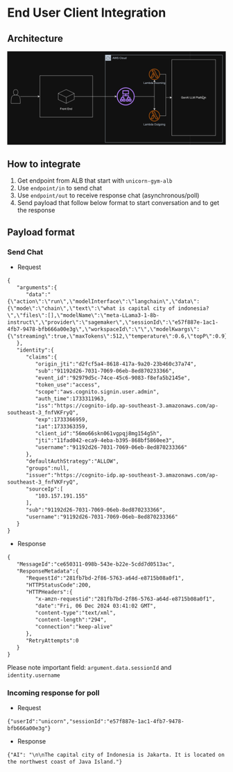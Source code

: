 # End User Client Integration

## Architecture

![alt text](client-integration-architecture.png)

## How to integrate
1. Get endpoint from ALB that start with `unicorn-gym-alb`
2. Use `endpoint/in` to send chat
3. Use `endpoint/out` to receive response chat (asynchronous/poll)
4. Send payload that follow below format to start conversation and to get the response

## Payload format
### Send Chat
- Request
```
{
   "arguments":{
      "data":"{\"action\":\"run\",\"modelInterface\":\"langchain\",\"data\":{\"mode\":\"chain\",\"text\":\"what is capital city of indonesia?\",\"files\":[],\"modelName\":\"meta-LLama3-1-8b-instruct\",\"provider\":\"sagemaker\",\"sessionId\":\"e57f887e-1ac1-4fb7-9478-bfb666a00e3g\",\"workspaceId\":\"\",\"modelKwargs\":{\"streaming\":true,\"maxTokens\":512,\"temperature\":0.6,\"topP\":0.9}}}"
   },
   "identity":{
      "claims":{
         "origin_jti":"d2fcf5a4-8618-417a-9a20-23b460c37a74",
         "sub":"91192d26-7031-7069-06eb-8ed870233366",
         "event_id":"92979d5c-74ce-45c6-9083-f8efa5b2145e",
         "token_use":"access",
         "scope":"aws.cognito.signin.user.admin",
         "auth_time":1733311963,
         "iss":"https://cognito-idp.ap-southeast-3.amazonaws.com/ap-southeast-3_fnfVKFryQ",
         "exp":1733366959,
         "iat":1733363359,
         "client_id":"56mo66skn061vgpqj8mg154g5h",
         "jti":"11fad042-eca9-4eba-b395-868bf5860ee3",
         "username":"91192d26-7031-7069-06eb-8ed870233366"
      },
      "defaultAuthStrategy":"ALLOW",
      "groups":null,
      "issuer":"https://cognito-idp.ap-southeast-3.amazonaws.com/ap-southeast-3_fnfVKFryQ",
      "sourceIp":[
         "103.157.191.155"
      ],
      "sub":"91192d26-7031-7069-06eb-8ed870233366",
      "username":"91192d26-7031-7069-06eb-8ed870233366"
   }
}
```
- Response
```
{
   "MessageId":"ce650311-098b-543e-b22e-5cdd7d0513ac",
   "ResponseMetadata":{
      "RequestId":"281fb7bd-2f86-5763-a64d-e8715b08a0f1",
      "HTTPStatusCode":200,
      "HTTPHeaders":{
         "x-amzn-requestid":"281fb7bd-2f86-5763-a64d-e8715b08a0f1",
         "date":"Fri, 06 Dec 2024 03:41:02 GMT",
         "content-type":"text/xml",
         "content-length":"294",
         "connection":"keep-alive"
      },
      "RetryAttempts":0
   }
}
```
Please note important field: `argument.data.sessionId` and `identity.username`
### Incoming response for poll
- Request
```
{"userId":"unicorn","sessionId":"e57f887e-1ac1-4fb7-9478-bfb666a00e3g"}
```
- Response
```
{"AI": "\n\nThe capital city of Indonesia is Jakarta. It is located on the northwest coast of Java Island."}
```